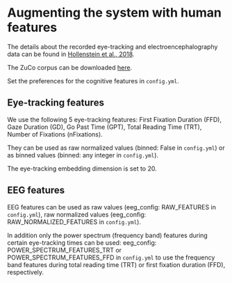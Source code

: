 # Augmenting the system with human features

The details about the recorded eye-tracking and electroencephalography data can be found in [Hollenstein et al., 2018](https://www.nature.com/articles/sdata2018291).

The ZuCo corpus can be downloaded [here](https://osf.io/q3zws/).

Set the preferences for the cognitive features in `config.yml`.

## Eye-tracking features

We use the following 5 eye-tracking features: First Fixation Duration (FFD), Gaze Duration (GD), Go Past Time (GPT), Total Reading Time (TRT), Number of Fixations (nFixations).

They can be used as raw normalized values (binned: False in `config.yml`) or as binned values (binned: any integer in `config.yml`).

The eye-tracking embedding dimension is set to 20.

## EEG features

EEG features can be used as raw values (eeg_config: RAW_FEATURES in `config.yml`), raw normalized values (eeg_config: RAW_NORMALIZED_FEATURES in `config.yml`).

In addition only the power spectrum (frequency band) features during certain eye-tracking times can be used:
eeg_config: POWER_SPECTRUM_FEATURES_TRT or POWER_SPECTRUM_FEATURES_FFD in `config.yml` to use the frequency band features during total reading time (TRT) or first fixation duration (FFD), respectively.